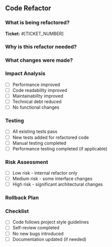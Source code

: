 ## Code Refactor

### What is being refactored?

**Ticket:** #[TICKET_NUMBER]

### Why is this refactor needed?

### What changes were made?

### Impact Analysis

- [ ] Performance improved
- [ ] Code readability improved
- [ ] Maintainability improved
- [ ] Technical debt reduced
- [ ] No functional changes

### Testing

- [ ] All existing tests pass
- [ ] New tests added for refactored code
- [ ] Manual testing completed
- [ ] Performance testing completed (if applicable)

### Risk Assessment

- [ ] Low risk - internal refactor only
- [ ] Medium risk - some interface changes
- [ ] High risk - significant architectural changes

### Rollback Plan

<!-- Describe how to rollback if issues arise -->

### Checklist

- [ ] Code follows project style guidelines
- [ ] Self-review completed
- [ ] No new bugs introduced
- [ ] Documentation updated (if needed)
